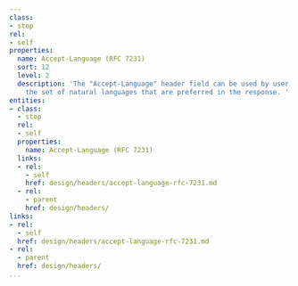 ```yaml
---
class:
- stop
rel:
- self
properties:
  name: Accept-Language (RFC 7231)
  sort: 12
  level: 2
  description: 'The "Accept-Language" header field can be used by user agents to indicate
    the set of natural languages that are preferred in the response. '
entities:
- class:
  - stop
  rel:
  - self
  properties:
    name: Accept-Language (RFC 7231)
  links:
  - rel:
    - self
    href: design/headers/accept-language-rfc-7231.md
  - rel:
    - parent
    href: design/headers/
links:
- rel:
  - self
  href: design/headers/accept-language-rfc-7231.md
- rel:
  - parent
  href: design/headers/
...
```

